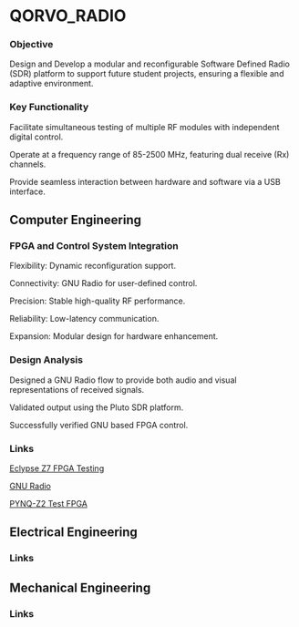 # **QORVO_RADIO**
### Objective
Design and Develop a modular and reconfigurable Software Defined Radio (SDR) platform to support future student projects, ensuring a flexible and adaptive environment.
### Key Functionality 
Facilitate simultaneous testing of multiple RF modules with independent digital control.

Operate at a frequency range of 85-2500 MHz, featuring dual receive (Rx) channels.

Provide seamless interaction between hardware and software via a USB interface.


## Computer Engineering

### FPGA and Control System Integration
Flexibility: Dynamic reconfiguration support.

Connectivity: GNU Radio for user-defined control.

Precision: Stable high-quality RF performance.

Reliability: Low-latency communication.

Expansion: Modular design for hardware enhancement.


### Design Analysis
Designed a GNU Radio flow to provide both audio and visual representations of received signals.

Validated output using the Pluto SDR platform.

Successfully verified GNU based FPGA control.


### Links
[Eclypse Z7 FPGA Testing](Eclypse_TEST/Eclypse_Testing.MD)

[GNU Radio](GNU_Radio/GNU_Radio.MD)

[PYNQ-Z2 Test FPGA](PYNQ/PYNQ_Testing.MD)

## Electrical Engineering

### Links

## Mechanical Engineering

### Links
